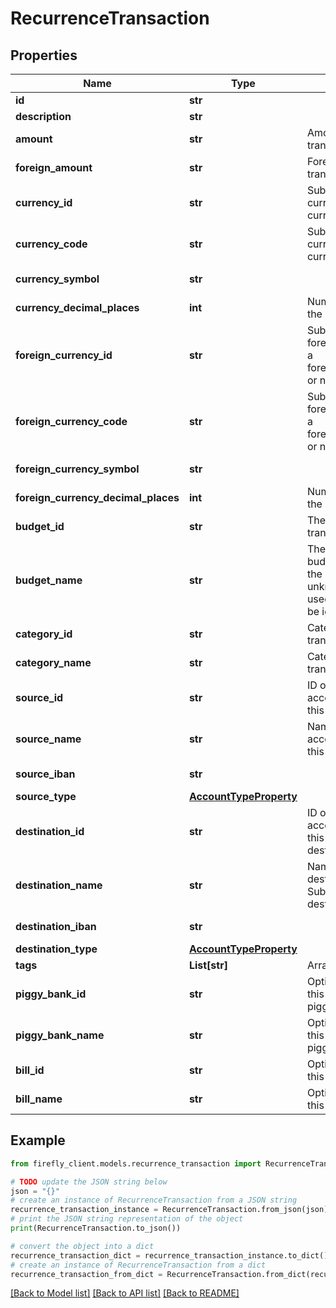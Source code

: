 # RecurrenceTransaction


## Properties

Name | Type | Description | Notes
------------ | ------------- | ------------- | -------------
**id** | **str** |  | [optional] 
**description** | **str** |  | 
**amount** | **str** | Amount of the transaction. | 
**foreign_amount** | **str** | Foreign amount of the transaction. | [optional] 
**currency_id** | **str** | Submit either a currency_id or a currency_code. | [optional] 
**currency_code** | **str** | Submit either a currency_id or a currency_code. | [optional] 
**currency_symbol** | **str** |  | [optional] [readonly] 
**currency_decimal_places** | **int** | Number of decimals in the currency | [optional] [readonly] 
**foreign_currency_id** | **str** | Submit either a foreign_currency_id or a foreign_currency_code, or neither. | [optional] 
**foreign_currency_code** | **str** | Submit either a foreign_currency_id or a foreign_currency_code, or neither. | [optional] 
**foreign_currency_symbol** | **str** |  | [optional] [readonly] 
**foreign_currency_decimal_places** | **int** | Number of decimals in the currency | [optional] [readonly] 
**budget_id** | **str** | The budget ID for this transaction. | [optional] 
**budget_name** | **str** | The name of the budget to be used. If the budget name is unknown, the ID will be used or the value will be ignored. | [optional] [readonly] 
**category_id** | **str** | Category ID for this transaction. | [optional] 
**category_name** | **str** | Category name for this transaction. | [optional] 
**source_id** | **str** | ID of the source account. Submit either this or source_name. | [optional] 
**source_name** | **str** | Name of the source account. Submit either this or source_id. | [optional] 
**source_iban** | **str** |  | [optional] [readonly] 
**source_type** | [**AccountTypeProperty**](AccountTypeProperty.md) |  | [optional] 
**destination_id** | **str** | ID of the destination account. Submit either this or destination_name. | [optional] 
**destination_name** | **str** | Name of the destination account. Submit either this or destination_id. | [optional] 
**destination_iban** | **str** |  | [optional] [readonly] 
**destination_type** | [**AccountTypeProperty**](AccountTypeProperty.md) |  | [optional] 
**tags** | **List[str]** | Array of tags. | [optional] 
**piggy_bank_id** | **str** | Optional. Use either this or the piggy_bank_name | [optional] 
**piggy_bank_name** | **str** | Optional. Use either this or the piggy_bank_id | [optional] 
**bill_id** | **str** | Optional. Use either this or the bill_name | [optional] 
**bill_name** | **str** | Optional. Use either this or the bill_id | [optional] 

## Example

```python
from firefly_client.models.recurrence_transaction import RecurrenceTransaction

# TODO update the JSON string below
json = "{}"
# create an instance of RecurrenceTransaction from a JSON string
recurrence_transaction_instance = RecurrenceTransaction.from_json(json)
# print the JSON string representation of the object
print(RecurrenceTransaction.to_json())

# convert the object into a dict
recurrence_transaction_dict = recurrence_transaction_instance.to_dict()
# create an instance of RecurrenceTransaction from a dict
recurrence_transaction_from_dict = RecurrenceTransaction.from_dict(recurrence_transaction_dict)
```
[[Back to Model list]](../README.md#documentation-for-models) [[Back to API list]](../README.md#documentation-for-api-endpoints) [[Back to README]](../README.md)


